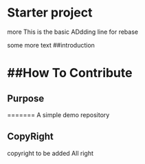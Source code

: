 # Starter project
more 
This is the basic
ADdding line for rebase

some more text
##introduction

##How To Contribute
=======

## Purpose


=======
A simple demo repository
## CopyRight
 copyright to be added
All right